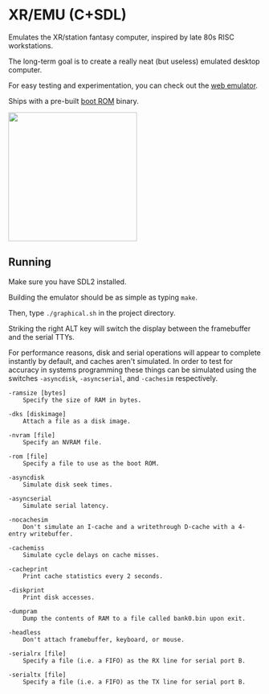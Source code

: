 # XR/EMU (C+SDL)

Emulates the XR/station fantasy computer, inspired by late 80s RISC workstations.

The long-term goal is to create a really neat (but useless) emulated desktop computer.

For easy testing and experimentation, you can check out the [web emulator](https://xrarch.github.io).

Ships with a pre-built [boot ROM](https://github.com/xrarch/a3x) binary.

<img src="https://raw.githubusercontent.com/xrarch/xremu/master/17032.png" width="256">

## Running

Make sure you have SDL2 installed.

Building the emulator should be as simple as typing `make`.

Then, type `./graphical.sh` in the project directory.

Striking the right ALT key will switch the display between the framebuffer and the serial TTYs.

For performance reasons, disk and serial operations will appear to complete instantly by default,
and caches aren't simulated. In order to test for accuracy in systems programming these things can
be simulated using the switches `-asyncdisk`, `-asyncserial`, and `-cachesim` respectively.

    -ramsize [bytes]
        Specify the size of RAM in bytes.

    -dks [diskimage]
        Attach a file as a disk image.

    -nvram [file]
        Specify an NVRAM file.

    -rom [file]
        Specify a file to use as the boot ROM.

    -asyncdisk
        Simulate disk seek times.

    -asyncserial
        Simulate serial latency.

    -nocachesim
        Don't simulate an I-cache and a writethrough D-cache with a 4-entry writebuffer.

    -cachemiss
        Simulate cycle delays on cache misses.

    -cacheprint
        Print cache statistics every 2 seconds.

    -diskprint
        Print disk accesses.

    -dumpram
        Dump the contents of RAM to a file called bank0.bin upon exit.

    -headless
        Don't attach framebuffer, keyboard, or mouse.

    -serialrx [file]
        Specify a file (i.e. a FIFO) as the RX line for serial port B.

    -serialtx [file]
        Specify a file (i.e. a FIFO) as the TX line for serial port B.